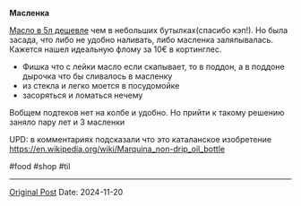 **Масленка**

[Масло в 5л дешевле](2560.md) чем в небольших бутылках(спасибо кэп!). Но была засада, что либо не удобно наливать, либо масленка заляпывалась. Кажется нашел идеальную флому за 10€ в кортинглес. 
- Фишка что с лейки масло если скапывает, то в поддон, а в поддоне дырочка что бы сливалось в масленку
- из стекла и легко моется в посудомойке
- засоряться и ломаться нечему

Вобщем подтеков нет на колбе и удобно. Но прийти к такому решению заняло пару лет и 3 масленки

UPD: в комментариях подсказали что это каталанское изобретение https://en.wikipedia.org/wiki/Marquina_non-drip_oil_bottle

#food #shop #til

---
[Original Post](https://t.me/lev2tarragona/2824)
Date: 2024-11-20
